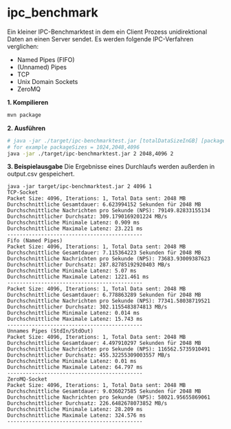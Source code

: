 # ipc_benchmark
Ein kleiner IPC-Benchmarktest in dem ein Client Prozess unidirektional Daten an einen Server sendet.
Es werden folgende IPC-Verfahren verglichen:
- Named Pipes (FIFO)
- (Unnamed) Pipes
- TCP
- Unix Domain Sockets
- ZeroMQ


**1. Kompilieren**
```bash
mvn package
```

**2. Ausführen**
```bash
# java -jar ./target/ipc-benchmarktest.jar [totalDataSizeInGB] [packageSizes] [#iteratoins]
# for example packageSizes = 1024,2048,4096
java -jar ./target/ipc-benchmarktest.jar 2 2048,4096 2
```

**3. Beispielausgabe**
Die Ergebnisse eines Durchlaufs werden außerden in output.csv gespeichert.
```text
java -jar target/ipc-benchmarktest.jar 2 4096 1
TCP-Socket
Packet Size: 4096, Iterations: 1, Total Data sent: 2048 MB
Durchschnittliche Gesamtdauer: 6.623994152 Sekunden für 2048 MB
Durchschnittliche Nachrichten pro Sekunde (NPS): 79149.82833155134
Durchschnittlicher Durchsatz: 309.1790169201224 MB/s
Durchschnittliche Minimale Latenz: 0.909 ms
Durchschnittliche Maximale Latenz: 23.221 ms
--------------------------------------------
Fifo (Named Pipes)
Packet Size: 4096, Iterations: 1, Total Data sent: 2048 MB
Durchschnittliche Gesamtdauer: 7.115364223 Sekunden für 2048 MB
Durchschnittliche Nachrichten pro Sekunde (NPS): 73683.93009387623
Durchschnittlicher Durchsatz: 287.82785192920403 MB/s
Durchschnittliche Minimale Latenz: 5.07 ms
Durchschnittliche Maximale Latenz: 1221.461 ms
--------------------------------------------
Packet Size: 4096, Iterations: 1, Total Data sent: 2048 MB
Durchschnittliche Gesamtdauer: 6.778863289 Sekunden für 2048 MB
Durchschnittliche Nachrichten pro Sekunde (NPS): 77341.58038719521
Durchschnittlicher Durchsatz: 302.1155483874813 MB/s
Durchschnittliche Minimale Latenz: 0.014 ms
Durchschnittliche Maximale Latenz: 15.743 ms
--------------------------------------------
Unnames Pipes (StdIn/StdOut)
Packet Size: 4096, Iterations: 1, Total Data sent: 2048 MB
Durchschnittliche Gesamtdauer: 4.497910297 Sekunden für 2048 MB
Durchschnittliche Nachrichten pro Sekunde (NPS): 116562.5735910491
Durchschnittlicher Durchsatz: 455.32255309003557 MB/s
Durchschnittliche Minimale Latenz: 0.01 ms
Durchschnittliche Maximale Latenz: 64.797 ms
--------------------------------------------
ZeroMQ-Socket
Packet Size: 4096, Iterations: 1, Total Data sent: 2048 MB
Durchschnittliche Gesamtdauer: 9.036027585 Sekunden für 2048 MB
Durchschnittliche Nachrichten pro Sekunde (NPS): 58021.95655869061
Durchschnittlicher Durchsatz: 226.6482678073852 MB/s
Durchschnittliche Minimale Latenz: 28.209 ms
Durchschnittliche Maximale Latenz: 324.576 ms
--------------------------------------------
```
